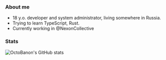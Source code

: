### About me

- 18 y.o. developer and system administrator, living somewhere in Russia.
- Trying to learn TypeScript, Rust.
- Currently working in @NexonCollective

### Stats
![OctoBanon's GitHub stats](https://github-readme-stats.vercel.app/api?username=OctoBanon-Main&show_icons=true&theme=dark)
